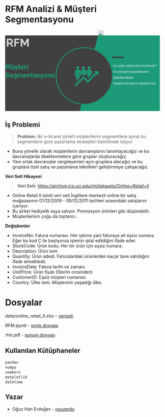 # RFM Analizi & Müşteri Segmentasyonu

<a href="https://www.oguzerdogan.com/">
    <img src="https://www.oguzerdogan.com/wp-content/uploads/2020/10/logo_oz.png" width="200" align="right"></a>


![image-20201209203816996](images/image-20201209203816996.png)





## **İş Problemi**



> **Problem:** Bir e-ticaret şirketi müşterilerini segmentlere ayırıp bu segmentlere göre pazarlama stratejileri belirlemek istiyor.

- Buna yönelik olarak müşterilerin davranışlarını tanımlayacağız ve bu davranışlarda öbeklenmelere göre gruplar oluşturacağız.
- Yani ortak davranışlar sergileyenleri aynı gruplara alacağız ve bu gruplara özel satış ve pazarlama teknikleri geliştirmeye çalışacağız.

**Veri Seti Hikayesi**

> **Veri Seti:** https://archive.ics.uci.edu/ml/datasets/Online+Retail+II

- Online Retail II isimli veri seti İngiltere merkezli online bir satış mağazasının 01/12/2009 - 09/12/2011 tarihleri arasındaki satışlarını içeriyor.
- Bu şirket hediyelik eşya satıyor. Promosyon ürünleri gibi düşünebilir.
- Müşterilerinin çoğu da toptancı.

**Değişkenler**

- InvoiceNo: Fatura numarası. Her işleme yani faturaya ait eşsiz numara. Eğer bu kod C ile başlıyorsa işlemin iptal edildiğini ifade eder.
- StockCode: Ürün kodu. Her bir ürün için eşsiz numara.
- Description: Ürün ismi
- Quantity: Ürün adedi. Faturalardaki ürünlerden kaçar tane satıldığını ifade etmektedir.
- InvoiceDate: Fatura tarihi ve zamanı.
- UnitPrice: Ürün fiyatı (Sterlin cinsinden)
- CustomerID: Eşsiz müşteri numarası
- Country: Ülke ismi. Müşterinin yaşadığı ülke.

# Dosyalar

*data/online_retail_II.xlsx* - [veriseti](https://github.com/oguzerdo/RFM_Customer_Segmentation/blob/main/data/online_retail_II.xlsx)

*RFM.ipynb* - [proje dosyası](https://github.com/oguzerdo/RFM_Customer_Segmentation/blob/main/RFM.ipynb)

rfm.pdf - [sunum dosyası](https://github.com/oguzerdo/RFM_Customer_Segmentation/blob/main/rfm.pdf)

## Kullanılan Kütüphaneler

```
pandas
numpy
seaborn
matplotlib
datetime
```

## Yazar

- Oğuz Han Erdoğan - [oguzerdo](https://github.com/oguzerdo)
